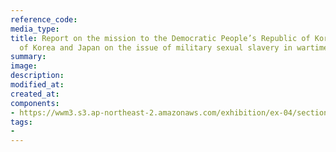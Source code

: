 ```yaml
---
reference_code:
media_type:
title: Report on the mission to the Democratic People’s Republic of Korea, the Republic
  of Korea and Japan on the issue of military sexual slavery in wartime
summary:
image:
description:
modified_at:
created_at:
components:
- https://wwm3.s3.ap-northeast-2.amazonaws.com/exhibition/ex-04/section-01-left/8_Report+on+the+mission+to+the+Democratic+People’s+Republic+of+Korea,+the+Republic+of+Korea+and+Japan+on+the+issue+of+military+sexual+slavery+in+wartime.JPG
tags:
-
---
```

